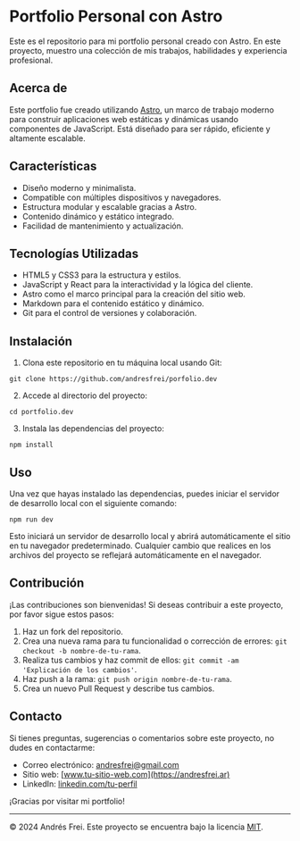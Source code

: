 # Portfolio Personal con Astro

Este es el repositorio para mi portfolio personal creado con Astro. En este proyecto, muestro una colección de mis trabajos, habilidades y experiencia profesional.

## Acerca de

Este portfolio fue creado utilizando [Astro](https://astro.build/), un marco de trabajo moderno para construir aplicaciones web estáticas y dinámicas usando componentes de JavaScript. Está diseñado para ser rápido, eficiente y altamente escalable.

## Características

- Diseño moderno y minimalista.
- Compatible con múltiples dispositivos y navegadores.
- Estructura modular y escalable gracias a Astro.
- Contenido dinámico y estático integrado.
- Facilidad de mantenimiento y actualización.

## Tecnologías Utilizadas

- HTML5 y CSS3 para la estructura y estilos.
- JavaScript y React para la interactividad y la lógica del cliente.
- Astro como el marco principal para la creación del sitio web.
- Markdown para el contenido estático y dinámico.
- Git para el control de versiones y colaboración.

## Instalación

1. Clona este repositorio en tu máquina local usando Git:

```
git clone https://github.com/andresfrei/porfolio.dev

```

2. Accede al directorio del proyecto:

```
cd portfolio.dev
```

3. Instala las dependencias del proyecto:

```
npm install
```

## Uso

Una vez que hayas instalado las dependencias, puedes iniciar el servidor de desarrollo local con el siguiente comando:

```
npm run dev
```

Esto iniciará un servidor de desarrollo local y abrirá automáticamente el sitio en tu navegador predeterminado. Cualquier cambio que realices en los archivos del proyecto se reflejará automáticamente en el navegador.

## Contribución

¡Las contribuciones son bienvenidas! Si deseas contribuir a este proyecto, por favor sigue estos pasos:

1. Haz un fork del repositorio.
2. Crea una nueva rama para tu funcionalidad o corrección de errores: `git checkout -b nombre-de-tu-rama`.
3. Realiza tus cambios y haz commit de ellos: `git commit -am 'Explicación de los cambios'`.
4. Haz push a la rama: `git push origin nombre-de-tu-rama`.
5. Crea un nuevo Pull Request y describe tus cambios.

## Contacto

Si tienes preguntas, sugerencias o comentarios sobre este proyecto, no dudes en contactarme:

- Correo electrónico: andresfrei@gmail.com
- Sitio web: [www.tu-sitio-web.com](https://andresfrei.ar)
- LinkedIn: [linkedin.com/tu-perfil](https://www.linkedin.com/andresfrei)

¡Gracias por visitar mi portfolio!

---

© 2024 Andrés Frei. Este proyecto se encuentra bajo la licencia [MIT](LICENSE).
